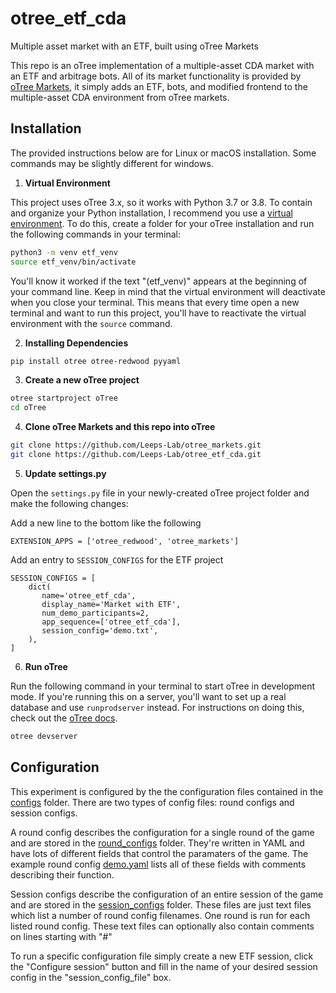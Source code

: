 # otree_etf_cda
Multiple asset market with an ETF, built using oTree Markets

This repo is an oTree implementation of a multiple-asset CDA market with an ETF and arbitrage bots. All of its market functionality is provided by [oTree Markets](https://github.com/Leeps-Lab/otree_markets), it simply adds an ETF, bots, and modified frontend to the multiple-asset CDA environment from oTree markets.

## Installation

The provided instructions below are for Linux or macOS installation. Some commands may be slightly different for windows.

1. __Virtual Environment__

This project uses oTree 3.x, so it works with Python 3.7 or 3.8. To contain and organize your Python installation, I recommend you use a [virtual environment](https://docs.python.org/3/library/venv.html). To do this, create a folder for your oTree installation and run the following commands in your terminal:

```bash
python3 -m venv etf_venv
source etf_venv/bin/activate
```

You'll know it worked if the text "(etf_venv)" appears at the beginning of your command line. Keep in mind that the virtual environment will deactivate when you close your terminal. This means that every time open a new terminal and want to run this project, you'll have to reactivate the virtual environment with the `source` command.

2. __Installing Dependencies__

```bash
pip install otree otree-redwood pyyaml
```

3. __Create a new oTree project__

```bash
otree startproject oTree
cd oTree
```

4. __Clone oTree Markets and this repo into oTree__

```bash
git clone https://github.com/Leeps-Lab/otree_markets.git
git clone https://github.com/Leeps-Lab/otree_etf_cda.git
```

5. __Update settings.py__

Open the `settings.py` file in your newly-created oTree project folder and make the following changes:

Add a new line to the bottom like the following
```python3
EXTENSION_APPS = ['otree_redwood', 'otree_markets']
```

Add an entry to `SESSION_CONFIGS` for the ETF project
```python3
SESSION_CONFIGS = [
    dict(
       name='otree_etf_cda',
       display_name='Market with ETF',
       num_demo_participants=2,
       app_sequence=['otree_etf_cda'],
       session_config='demo.txt',
    ),
]
```

6. __Run oTree__

Run the following command in your terminal to start oTree in development mode. If you're running this on a server, you'll want to set up a real database and use `runprodserver` instead. For instructions on doing this, check out the [oTree docs](https://otree.readthedocs.io/en/latest/server/intro.html).

```bash
otree devserver
```

## Configuration

This experiment is configured by the the configuration files contained in the [configs](./configs) folder. There are two types of config files: round configs and session configs.

A round config describes the configuration for a single round of the game and are stored in the [round_configs](./configs/round_configs) folder. They're written in YAML and have lots of different fields that control the paramaters of the game. The example round config [demo.yaml](./configs/round_configs/demo.yaml) lists all of these fields with comments describing their function.

Session configs describe the configuration of an entire session of the game and are stored in the [session_configs](./configs/session_configs) folder. These files are just text files which list a number of round config filenames. One round is run for each listed round config. These text files can optionally also contain comments on lines starting with "#"

To run a specific configuration file simply create a new ETF session, click the "Configure session" button and fill in the name of your desired session config in the "session_config_file" box.
